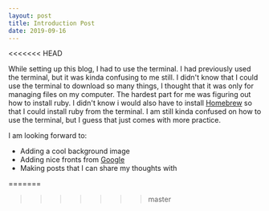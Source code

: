 ```yaml
---
layout: post
title: Introduction Post
date: 2019-09-16
---
```

<<<<<<< HEAD

While setting up this blog, I had to use the terminal. I had previously used
the terminal, but it was kinda confusing to me still. I didn't know that I
could use the terminal to download so many things, I thought that it was only
for managing files on my computer. The hardest part for me was figuring out
how to install ruby. I didn't know i would also have to install [Homebrew][brew]
so that I could install ruby from the terminal. I am still kinda confused on how
to use the terminal, but I guess that just comes with more practice.

I am looking forward to:
- Adding a cool background image
- Adding nice fronts from [Google][font]
- Making posts that I can share my thoughts with

[brew]: http://brew.sh
[font]: https://fonts.google.com/
=======
>>>>>>> master
